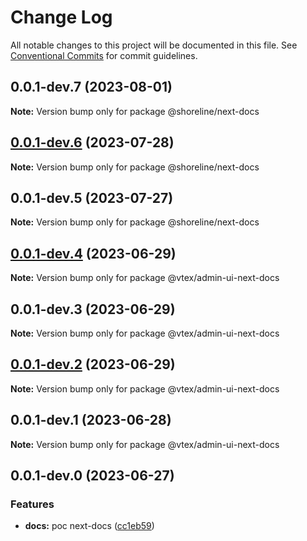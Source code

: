 # Change Log

All notable changes to this project will be documented in this file.
See [Conventional Commits](https://conventionalcommits.org) for commit guidelines.

## 0.0.1-dev.7 (2023-08-01)

**Note:** Version bump only for package @shoreline/next-docs





## [0.0.1-dev.6](https://github.com/vtex/shoreline/compare/@shoreline/next-docs@0.0.1-dev.5...@shoreline/next-docs@0.0.1-dev.6) (2023-07-28)

**Note:** Version bump only for package @shoreline/next-docs





## 0.0.1-dev.5 (2023-07-27)

**Note:** Version bump only for package @shoreline/next-docs





## [0.0.1-dev.4](https://github.com/vtex/admin-ui/compare/@vtex/admin-ui-next-docs@0.0.1-dev.3...@vtex/admin-ui-next-docs@0.0.1-dev.4) (2023-06-29)

**Note:** Version bump only for package @vtex/admin-ui-next-docs





## 0.0.1-dev.3 (2023-06-29)

**Note:** Version bump only for package @vtex/admin-ui-next-docs





## [0.0.1-dev.2](https://github.com/vtex/admin-ui/compare/@vtex/admin-ui-next-docs@0.0.1-dev.1...@vtex/admin-ui-next-docs@0.0.1-dev.2) (2023-06-29)

**Note:** Version bump only for package @vtex/admin-ui-next-docs





## 0.0.1-dev.1 (2023-06-28)

**Note:** Version bump only for package @vtex/admin-ui-next-docs





## 0.0.1-dev.0 (2023-06-27)


### Features

* **docs:** poc next-docs ([cc1eb59](https://github.com/vtex/admin-ui/commit/cc1eb59b0a74cca2f9b4dd456b3df2de7cb8614d))
